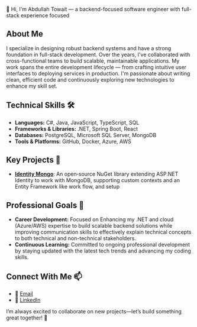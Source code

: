 👋 Hi, I'm Abdullah Towait — a backend-focused software engineer with full-stack experience focused

## About Me
I specialize in designing robust backend systems and have a strong foundation in full-stack development. Over the years, I've collaborated with cross-functional teams to build scalable, maintainable applications. My work spans the entire development lifecycle — from crafting intuitive user interfaces to deploying services in production. I'm passionate about writing clean, efficient code and continuously exploring new technologies to enhance my skill set.

## Technical Skills 🛠️
- **Languages:** C#, Java, JavaScript, TypeScript, SQL
- **Frameworks & Libraries:** .NET, Spring Boot, React
- **Databases:** PostgreSQL, Microsoft SQL Server, MongoDB  
- **Tools & Platforms:** GitHub, Docker, Azure, AWS

## Key Projects 🚀
- [**Identity Mongo**](https://github.com/ABT099/Identity.Mongo): 
  An open‑source NuGet library extending ASP.NET Identity to work with MongoDB, supporting custom contexts and an Entity Framework like work flow, and setup

## Professional Goals 🎯
- **Career Development:** Focused on Enhancing my .NET and cloud (Azure/AWS) expertise to build scalable backend solutions while improving communication skills to effectively explain technical concepts to both technical and non-technical stakeholders.
- **Continuous Learning:** Committed to ongoing professional development by staying updated with the latest tech trends and advancing my coding skills.

## Connect With Me 📫
- 📧 [Email](mailto:abdo.formal99@gmail.com)
- 💼 [LinkedIn](https://www.linkedin.com/in/abdullah-towait)

I’m always excited to collaborate on new projects—let’s build something great together! 🤝
